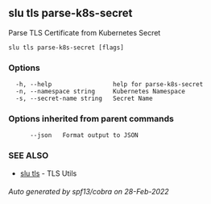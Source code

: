 ## slu tls parse-k8s-secret

Parse TLS Certificate from Kubernetes Secret

```
slu tls parse-k8s-secret [flags]
```

### Options

```
  -h, --help                 help for parse-k8s-secret
  -n, --namespace string     Kubernetes Namespace
  -s, --secret-name string   Secret Name
```

### Options inherited from parent commands

```
      --json   Format output to JSON
```

### SEE ALSO

* [slu tls](slu_tls.md)	 - TLS Utils

###### Auto generated by spf13/cobra on 28-Feb-2022
